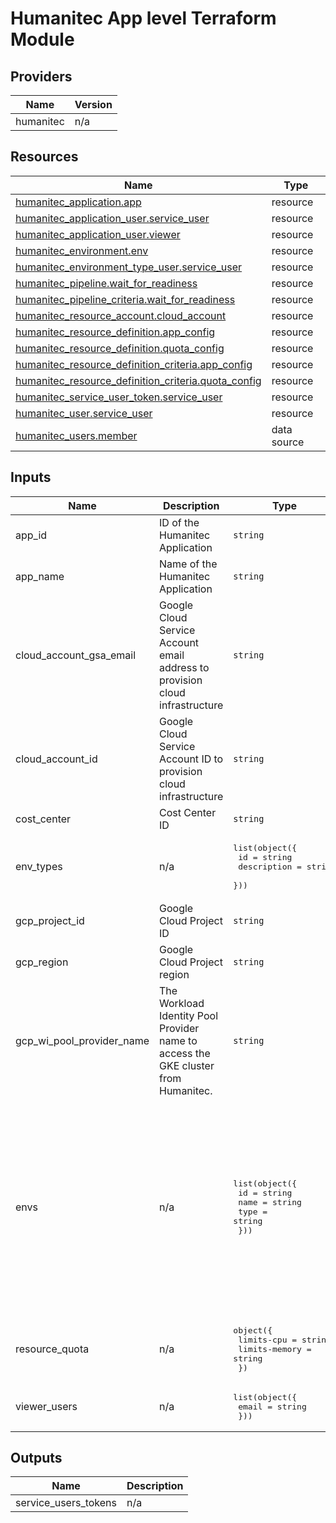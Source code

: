 # Humanitec App level Terraform Module

<!-- BEGIN_TF_DOCS -->


## Providers

| Name | Version |
|------|---------|
| humanitec | n/a |

## Resources

| Name | Type |
|------|------|
| [humanitec_application.app](https://registry.terraform.io/providers/humanitec/humanitec/latest/docs/resources/application) | resource |
| [humanitec_application_user.service_user](https://registry.terraform.io/providers/humanitec/humanitec/latest/docs/resources/application_user) | resource |
| [humanitec_application_user.viewer](https://registry.terraform.io/providers/humanitec/humanitec/latest/docs/resources/application_user) | resource |
| [humanitec_environment.env](https://registry.terraform.io/providers/humanitec/humanitec/latest/docs/resources/environment) | resource |
| [humanitec_environment_type_user.service_user](https://registry.terraform.io/providers/humanitec/humanitec/latest/docs/resources/environment_type_user) | resource |
| [humanitec_pipeline.wait_for_readiness](https://registry.terraform.io/providers/humanitec/humanitec/latest/docs/resources/pipeline) | resource |
| [humanitec_pipeline_criteria.wait_for_readiness](https://registry.terraform.io/providers/humanitec/humanitec/latest/docs/resources/pipeline_criteria) | resource |
| [humanitec_resource_account.cloud_account](https://registry.terraform.io/providers/humanitec/humanitec/latest/docs/resources/resource_account) | resource |
| [humanitec_resource_definition.app_config](https://registry.terraform.io/providers/humanitec/humanitec/latest/docs/resources/resource_definition) | resource |
| [humanitec_resource_definition.quota_config](https://registry.terraform.io/providers/humanitec/humanitec/latest/docs/resources/resource_definition) | resource |
| [humanitec_resource_definition_criteria.app_config](https://registry.terraform.io/providers/humanitec/humanitec/latest/docs/resources/resource_definition_criteria) | resource |
| [humanitec_resource_definition_criteria.quota_config](https://registry.terraform.io/providers/humanitec/humanitec/latest/docs/resources/resource_definition_criteria) | resource |
| [humanitec_service_user_token.service_user](https://registry.terraform.io/providers/humanitec/humanitec/latest/docs/resources/service_user_token) | resource |
| [humanitec_user.service_user](https://registry.terraform.io/providers/humanitec/humanitec/latest/docs/resources/user) | resource |
| [humanitec_users.member](https://registry.terraform.io/providers/humanitec/humanitec/latest/docs/data-sources/users) | data source |

## Inputs

| Name | Description | Type | Default | Required |
|------|-------------|------|---------|:--------:|
| app\_id | ID of the Humanitec Application | `string` | n/a | yes |
| app\_name | Name of the Humanitec Application | `string` | n/a | yes |
| cloud\_account\_gsa\_email | Google Cloud Service Account email address to provision cloud infrastructure | `string` | n/a | yes |
| cloud\_account\_id | Google Cloud Service Account ID to provision cloud infrastructure | `string` | n/a | yes |
| cost\_center | Cost Center ID | `string` | n/a | yes |
| env\_types | n/a | <pre>list(object({<br/>    id          = string<br/>    description = string<br/>  }))</pre> | n/a | yes |
| gcp\_project\_id | Google Cloud Project ID | `string` | n/a | yes |
| gcp\_region | Google Cloud Project region | `string` | n/a | yes |
| gcp\_wi\_pool\_provider\_name | The Workload Identity Pool Provider name to access the GKE cluster from Humanitec. | `string` | n/a | yes |
| envs | n/a | <pre>list(object({<br/>    id   = string<br/>    name = string<br/>    type = string<br/>  }))</pre> | <pre>[<br/>  {<br/>    "id": "development",<br/>    "name": "development",<br/>    "type": "development"<br/>  },<br/>  {<br/>    "id": "staging",<br/>    "name": "staging",<br/>    "type": "staging"<br/>  },<br/>  {<br/>    "id": "production",<br/>    "name": "production",<br/>    "type": "production"<br/>  }<br/>]</pre> | no |
| resource\_quota | n/a | <pre>object({<br/>    limits-cpu    = string<br/>    limits-memory = string<br/>  })</pre> | `null` | no |
| viewer\_users | n/a | <pre>list(object({<br/>    email = string<br/>  }))</pre> | `[]` | no |

## Outputs

| Name | Description |
|------|-------------|
| service\_users\_tokens | n/a |
<!-- END_TF_DOCS -->
